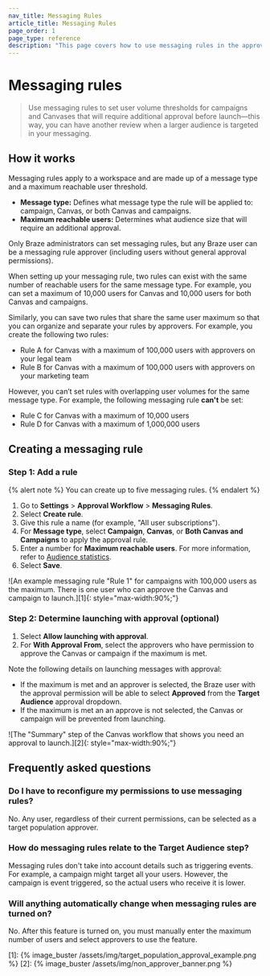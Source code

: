 ```yaml
---
nav_title: Messaging Rules
article_title: Messaging Rules
page_order: 1
page_type: reference
description: "This page covers how to use messaging rules in the approval workflow for campaigns and Canvases with a large send volume."
---
```


# Messaging rules

> Use messaging rules to set user volume thresholds for campaigns and Canvases that will require additional approval before launch&#8212;this way, you can have another review when a larger audience is targeted in your messaging.

## How it works

Messaging rules apply to a workspace and are made up of a message type and a maximum reachable user threshold.

- **Message type:** Defines what message type the rule will be applied to: campaign, Canvas, or both Canvas and campaigns.
- **Maximum reachable users:** Determines what audience size that will require an additional approval.

Only Braze administrators can set messaging rules, but any Braze user can be a messaging rule approver (including users without general approval permissions).

When setting up your messaging rule, two rules can exist with the same number of reachable users for the same message type. For example, you can set a maximum of 10,000 users for Canvas and 10,000 users for both Canvas and campaigns. 

Similarly, you can save two rules that share the same user maximum so that you can organize and separate your rules by approvers. For example, you create the following two rules:

- Rule A for Canvas with a maximum of 100,000 users with approvers on your legal team
- Rule B for Canvas with a maximum of 100,000 users with approvers on your marketing team 

However, you can’t set rules with overlapping user volumes for the same message type. For example, the following messaging rule **can't** be set: 

- Rule C for Canvas with a maximum of 10,000 users 
- Rule D for Canvas with a maximum of 1,000,000 users

## Creating a messaging rule

### Step 1: Add a rule

{% alert note %}
You can create up to five messaging rules.
{% endalert %}

1. Go to **Settings** > **Approval Workflow** > **Messaging Rules**.
2. Select **Create rule**.
3. Give this rule a name (for example, "All user subscriptions").
4. For **Message type**, select **Campaign**, **Canvas**, or **Both Canvas and Campaigns** to apply the approval rule.
5. Enter a number for **Maximum reachable users**. For more information, refer to [Audience statistics]({{site.baseurl}}/user_guide/engagement_tools/campaigns/building_campaigns/targeting_users#audience-statistics).
6. Select **Save**.

![An example messaging rule "Rule 1" for campaigns with 100,000 users as the maximum. There is one user who can approve the Canvas and campaign to launch.][1]{: style="max-width:90%;"}

### Step 2: Determine launching with approval (optional)

1. Select **Allow launching with approval**.
2. For **With Approval From**, select the approvers who have permission to approve the Canvas or campaign if the maximum is met.

Note the following details on launching messages with approval:

- If the maximum is met and an approver is selected, the Braze user with the approval permission will be able to select **Approved** from the **Target Audience** approval dropdown.
- If the maximum is met an an approve is not selected, the Canvas or campaign will be prevented from launching.

![The "Summary" step of the Canvas workflow that shows you need an approval to launch.][2]{: style="max-width:90%;"}

## Frequently asked questions

### Do I have to reconfigure my permissions to use messaging rules?

No. Any user, regardless of their current permissions, can be selected as a target population approver.

### How do messaging rules relate to the Target Audience step?

Messaging rules don't take into account details such as triggering events. For example, a campaign might target all your users. However, the campaign is event triggered, so the actual users who receive it is lower.

### Will anything automatically change when messaging rules are turned on?

No. After this feature is turned on, you must manually enter the maximum number of users and select approvers to use the feature.

[1]: {% image_buster /assets/img/target_population_approval_example.png %}
[2]: {% image_buster /assets/img/non_approver_banner.png %}